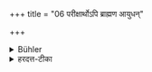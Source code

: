+++
title = "06 परीक्षार्थोऽपि ब्राह्मण आयुधन्"

+++

<details><summary>Bühler</summary>

6. A Brāhmaṇa shall not take a weapon into his hand, though he be only desirous of examining it.
</details>

<details><summary>हरदत्त-टीका</summary>

## सूत्रम्
परीक्षार्थोऽपि ब्राह्मण आयुधं नाऽऽददीत ॥ ६॥  
### टिप्पनी
गुणदोषज्ञानं परीक्षा । तया अर्थः प्रयोजनं यस्य सः । एवंभूतोऽपि ब्राह्मण आयुधं न गृह्णीयात् किं पुनर्हिंसार्थ इत्यपिशब्दार्थः ॥ ७ ॥
</details>
